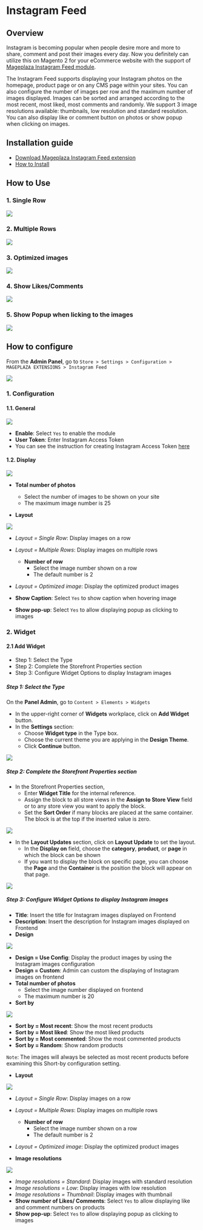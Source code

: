 # Instagram Feed

## Overview

Instagram is becoming popular when people desire more and more to share, comment and post their images every day. Now you definitely can utilize this on Magento 2 for your eCommerce website with the support of [Mageplaza Instagram Feed module](https://www.mageplaza.com/magento-2-instagram-feed/).

The Instagram Feed supports displaying your Instagram photos on the homepage, product page or on any CMS page within your sites. You can also configure the number of images per row and the maximum number of images displayed. Images can be sorted and arranged according to the most recent, most liked, most comments and randomly. We support 3 image resolutions available: thumbnails, low resolution and standard resolution. You can also display like or comment button on photos or show popup when clicking on images.


## Installation guide

- [Download Mageplaza Instagram Feed extension](https://www.mageplaza.com/magento-2-instagram-feed/)
- [How to Install](https://www.mageplaza.com/install-magento-2-extension/)


## How to Use 

### 1. Single Row

![](https://i.imgur.com/UxbV1j1.png)


### 2. Multiple Rows

![](https://i.imgur.com/jOVztok.png)


### 3. Optimized images

![](https://i.imgur.com/LxPEF9f.png)

### 4. Show Likes/Comments


![](https://i.imgur.com/ZYSYcwr.png)

### 5. Show Popup when licking to the images

![](https://i.imgur.com/7UB5bj5.png)


## How to configure
 
From the **Admin Panel**, go to `Store > Settings > Configuration > MAGEPLAZA EXTENSIONS > Instagram Feed`

![](https://i.imgur.com/gtkq63P.png)


### 1. Configuration 


#### 1.1. General 


![](https://i.imgur.com/WPZfpxn.png)

- **Enable**: Select `Yes` to enable the module
- **User Token**: Enter Instagram Access Token
- You can see the instruction for creating Instagram Access Token [here](https://docs.mageplaza.com/instagram-feed/2020-05-11-how-to-get-instagram-feed-access-token.html)

#### 1.2. Display

![](https://i.imgur.com/G82nXaH.png)


- **Total number of photos**
  - Select the number of images to be shown on your site
  - The maximum image number is 25
  
- **Layout**

![](https://i.imgur.com/cxTACKL.png)


  - *Layout = Single Row*: Display images on a row
  - *Layout = Multiple Rows*: Display images on multiple rows
    - **Number of row**
      - Select the image number shown on a row
      - The default number is 2 
  - *Layout = Optimized image*: Display the optimized product images
  
- **Show Caption**: Select `Yes` to show caption when hovering image 

- **Show pop-up**: Select `Yes` to allow displaying popup as clicking to images

### 2. Widget

#### 2.1 Add Widget

- Step 1: Select the Type
- Step 2: Complete the Storefront Properties section
- Step 3: Configure Widget Options to display Instagram images

##### Step 1: Select the Type

On the **Panel Admin**, go to `Content > Elements > Widgets`

- In the upper-right corner of **Widgets** workplace, click on **Add Widget** button.
- In the **Settings** section:
  - Choose **Widget type** in the Type box.
  - Choose the current theme you are applying in the **Design Theme**.
  - Click **Continue** button.

![](https://i.imgur.com/AB4TAd8.png)

##### Step 2: Complete the Storefront Properties section

- In the Storefront Properties section,
  - Enter **Widget Title** for the internal reference.
  - Assign the block to all store views in the **Assign to Store View** field or to any store view you want to apply the block.
  - Set the **Sort Order** if many blocks are placed at the same container. The block is at the top if the inserted value is zero.

![](https://i.imgur.com/xWcKx1u.png)


- In the **Layout Updates** section, click on **Layout Update** to set the layout.
  - In the **Display on** field, choose the **category**, **product**, or **page** in which the block can be shown 
  - If you want to display the block on specific page, you can choose the **Page** and the **Container** is the position the block will appear on that page.

![](https://i.imgur.com/O0nXEzZ.png)


##### Step 3: Configure Widget Options to display Instagram images

- **Title**: Insert the title for Instagram images displayed on Frontend
- **Description**: Insert the description for Instagram images displayed on Frontend
- **Design** 

![](https://i.imgur.com/kl2zUZt.png)

- **Design = Use Config**: Display the product images by using the Instagram images configuration
- **Design = Custom**: Admin can custom the displaying of Instagram images on frontend
- **Total number of photos**
  - Select the image number displayed on frontend
  - The maximum number is 20
- **Sort by**

![](https://i.imgur.com/J6tZ66f.png)

- **Sort by = Most recent**: Show the most recent products
- **Sort by = Most liked**: Show the most liked products
- **Sort by = Most commented**: Show the most commented products
- **Sort by = Random**: Show random products

`Note`: The images will always be selected as most recent products before examining this Short-by configuration setting. 

- **Layout**

![](https://i.imgur.com/cxTACKL.png)


  - *Layout = Single Row*: Display images on a row
  - *Layout = Multiple Rows*: Display images on multiple rows
    - **Number of row**
      - Select the image number shown on a row
      - The default number is 2 
  - *Layout = Optimized image*: Display the optimized product images

- **Image resolutions**

![](https://i.imgur.com/1bmDFp6.png)

  - *Image resolutions = Standard*: Display images with standard resolution
  - *Image resolutions = Low*: Display images with low resolution
  - *Image resolutions = Thumbnail*: Display images with thumbnail
- **Show number of Likes/ Comments**: Select `Yes` to allow displaying like and comment numbers on products
- **Show pop-up**: Select `Yes` to allow displaying popup as clicking to images

